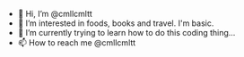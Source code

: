 - 👋 Hi, I’m @cmllcmltt
- 👀 I’m interested in foods, books and travel. I'm basic.
- 🌱 I’m currently trying to learn how to do this coding thing... 
- 📫 How to reach me @cmllcmltt 

<!---
cmllcmltt/cmllcmltt is a ✨ special ✨ repository because its `README.md` (this file) appears on your GitHub profile.
You can click the Preview link to take a look at your changes.
--->
